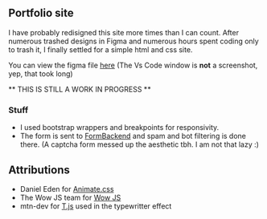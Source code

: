 ## Portfolio site

I have probably redisigned this site more times than I can count. After numerous trashed designs in Figma and numerous hours spent coding only to trash it, I finally settled for a simple html and css site.

You can view the figma file [here](https://www.figma.com/file/X4MFOWYkOzLIP3xW53z88l/Porfolio-FInal?node-id=1%3A12&t=uokBcjxSyZvQyQgi-1) (The Vs Code window is **not** a screenshot, yep, that took long)

** THIS IS STILL A WORK IN PROGRESS **

### Stuff

- I used bootstrap wrappers and breakpoints for responsivity.
- The form is sent to [FormBackend](https://www.formbackend.com/) and spam and bot filtering is done there. (A captcha form messed up the aesthetic tbh. I am not that lazy :)

## Attributions

- Daniel Eden for [Animate.css](https://animate.style/)
- The Wow JS team for [Wow JS](https://github.com/graingert/wow)
- mtn-dev for [T.js](https://github.com/mntn-dev/t.js) used in the typewritter effect
